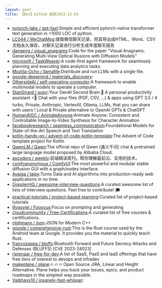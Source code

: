 ```yaml
---
layout: post
title: 【Bot】Github 趋势2023-12-03
---
```


* [pytorch-labs / gpt-fast](https://github.com/pytorch-labs/gpt-fast):Simple and efficient pytorch-native transformer text generation in <1000 LOC of python.
* [LC044 / WeChatMsg](https://github.com/LC044/WeChatMsg):提取微信聊天记录，将其导出成HTML、Word、CSV文档永久保存，对聊天记录进行分析生成年度聊天报告
* [dangeng / visual_anagrams](https://github.com/dangeng/visual_anagrams):Code for the paper "Visual Anagrams: Generating Multi-View Optical Illusions with Diffusion Models"
* [microsoft / TaskWeaver](https://github.com/microsoft/TaskWeaver):A code-first agent framework for seamlessly planning and executing data analytics tasks.
* [Mozilla-Ocho / llamafile](https://github.com/Mozilla-Ocho/llamafile):Distribute and run LLMs with a single file.
* [google-deepmind / materials_discovery](https://github.com/google-deepmind/materials_discovery):
* [OthersideAI / self-operating-computer](https://github.com/OthersideAI/self-operating-computer):A framework to enable multimodal models to operate a computer.
* [StanGirard / quivr](https://github.com/StanGirard/quivr):Your GenAI Second Brain 🧠 A personal productivity assistant ⚡️🤖 Chat with your files (PDF, CSV, ...) & apps using GPT 3.5 / 4 turbo, Private, Anthropic, VertexAI, Ollama, LLMs, that you can share with users ! Local & Private alternative to OpenAI GPTs & ChatGPT
* [HumanAIGC / AnimateAnyone](https://github.com/HumanAIGC/AnimateAnyone):Animate Anyone: Consistent and Controllable Image-to-Video Synthesis for Character Animation
* [facebookresearch / seamless_communication](https://github.com/facebookresearch/seamless_communication):Foundational Models for State-of-the-Art Speech and Text Translation
* [kotlin-hands-on / advent-of-code-kotlin-template](https://github.com/kotlin-hands-on/advent-of-code-kotlin-template):The Advent of Code template project for Kotlin
* [QwenLM / Qwen](https://github.com/QwenLM/Qwen):The official repo of Qwen (通义千问) chat & pretrained large language model proposed by Alibaba Cloud.
* [ascoders / weekly](https://github.com/ascoders/weekly):前端精读周刊。帮你理解最前沿、实用的技术。
* [comfyanonymous / ComfyUI](https://github.com/comfyanonymous/ComfyUI):The most powerful and modular stable diffusion GUI with a graph/nodes interface.
* [Avaiga / taipy](https://github.com/Avaiga/taipy):Turns Data and AI algorithms into production-ready web applications in no time.
* [DopplerHQ / awesome-interview-questions](https://github.com/DopplerHQ/awesome-interview-questions):A curated awesome list of lists of interview questions. Feel free to contribute! 🎓
* [practical-tutorials / project-based-learning](https://github.com/practical-tutorials/project-based-learning):Curated list of project-based tutorials
* [lllyasviel / Fooocus](https://github.com/lllyasviel/Fooocus):Focus on prompting and generating
* [cloudcommunity / Free-Certifications](https://github.com/cloudcommunity/Free-Certifications):A curated list of free courses & certifications.
* [nlohmann / json](https://github.com/nlohmann/json):JSON for Modern C++
* [google / comprehensive-rust](https://github.com/google/comprehensive-rust):This is the Rust course used by the Android team at Google. It provides you the material to quickly teach Rust.
* [francozappa / bluffs](https://github.com/francozappa/bluffs):Bluetooth Forward and Future Secrecy Attacks and Defenses (BLUFFS) [CVE 2023-24023]
* [ripienaar / free-for-dev](https://github.com/ripienaar/free-for-dev):A list of SaaS, PaaS and IaaS offerings that have free tiers of interest to devops and infradev
* [makeplane / plane](https://github.com/makeplane/plane):🔥 🔥 🔥 Open Source JIRA, Linear and Height Alternative. Plane helps you track your issues, epics, and product roadmaps in the simplest way possible.
* [Vaibhavs10 / insanely-fast-whisper](https://github.com/Vaibhavs10/insanely-fast-whisper):
